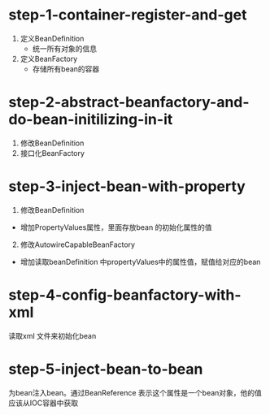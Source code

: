 # step-1-container-register-and-get

1. 定义BeanDefinition
    - 统一所有对象的信息
2. 定义BeanFactory
    - 存储所有bean的容器

# step-2-abstract-beanfactory-and-do-bean-initilizing-in-it

1. 修改BeanDefinition
2. 接口化BeanFactory

# step-3-inject-bean-with-property

1. 修改BeanDefinition

- 增加PropertyValues属性，里面存放bean 的初始化属性的值

2. 修改AutowireCapableBeanFactory

- 增加读取beanDefinition 中propertyValues中的属性值，赋值给对应的bean

# step-4-config-beanfactory-with-xml

读取xml 文件来初始化bean

# step-5-inject-bean-to-bean

为bean注入bean。通过BeanReference 表示这个属性是一个bean对象，他的值应该从IOC容器中获取